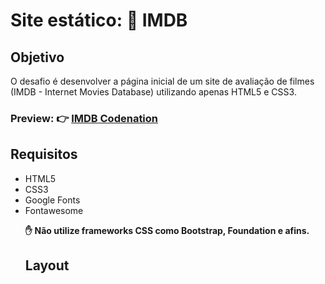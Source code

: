 <h1>Site estático: 🎥 IMDB</h1>

<h2>Objetivo</h2>
O desafio é desenvolver a página inicial de um site de avaliação de filmes (IMDB - Internet Movies Database) utilizando apenas HTML5 e CSS3.

<h3>Preview: 👉 <a href="#">IMDB Codenation</a><h3>

<h2>Requisitos</h2>
<ul>
<li>HTML5</li>
<li>CSS3</li>
<li>Google Fonts</li>
<li>Fontawesome</li>

<b> ✋ Não utilize frameworks CSS como Bootstrap, Foundation e afins.</b>

<h2>Layout</h2>

